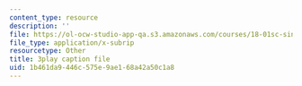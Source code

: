 ```yaml
---
content_type: resource
description: ''
file: https://ol-ocw-studio-app-qa.s3.amazonaws.com/courses/18-01sc-single-variable-calculus-fall-2010/1b461da9446c575e9ae168a42a50c1a8_PNTnmH6jsRI.vtt
file_type: application/x-subrip
resourcetype: Other
title: 3play caption file
uid: 1b461da9-446c-575e-9ae1-68a42a50c1a8
---
```

